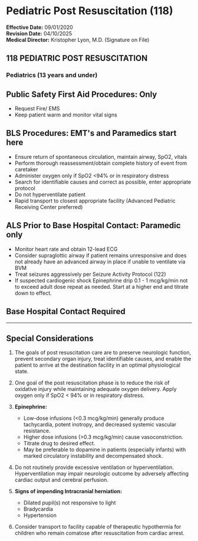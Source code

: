 # Pediatric Post Resuscitation (118)

**Effective Date:** 09/01/2020  
**Revision Date:** 04/10/2025  
**Medical Director:** Kristopher Lyon, M.D. (Signature on File)

## 118 PEDIATRIC POST RESUSCITATION

### Pediatrics (13 years and under)

## Public Safety First Aid Procedures: Only
- Request Fire/ EMS
- Keep patient warm and monitor vital signs

## BLS Procedures: EMT's and Paramedics start here
- Ensure return of spontaneous circulation, maintain airway, SpO2, vitals
- Perform thorough reassessment/obtain complete history of event from caretaker
- Administer oxygen only if SpO2 <94% or in respiratory distress
- Search for identifiable causes and correct as possible, enter appropriate protocol
- Do not hyperventilate patient
- Rapid transport to closest appropriate facility (Advanced Pediatric Receiving Center preferred)

## ALS Prior to Base Hospital Contact: Paramedic only
- Monitor heart rate and obtain 12-lead ECG
- Consider supraglottic airway if patient remains unresponsive and does not already have an advanced airway in place if unable to ventilate via BVM
- Treat seizures aggressively per Seizure Activity Protocol (122)
- If suspected cardiogenic shock Epinephrine drip 0.1 - 1 mcg/kg/min not to exceed adult dose repeat as needed. Start at a higher end and titrate down to effect.

## Base Hospital Contact Required

---

## Special Considerations

1. The goals of post resuscitation care are to preserve neurologic function, prevent secondary organ injury, treat identifiable causes, and enable the patient to arrive at the destination facility in an optimal physiological state.

2. One goal of the post resuscitation phase is to reduce the risk of oxidative injury while maintaining adequate oxygen delivery. Apply oxygen only if SpO2 < 94% or in respiratory distress.

3. **Epinephrine:**
   - Low-dose infusions (<0.3 mcg/kg/min) generally produce tachycardia, potent inotropy, and decreased systemic vascular resistance.
   - Higher dose infusions (>0.3 mcg/kg/min) cause vasoconstriction.
   - Titrate drug to desired effect.
   - May be preferable to dopamine in patients (especially infants) with marked circulatory instability and decompensated shock.

4. Do not routinely provide excessive ventilation or hyperventilation. Hyperventilation may impair neurologic outcome by adversely affecting cardiac output and cerebral perfusion.

5. **Signs of impending Intracranial herniation:**
   - Dilated pupil(s) not responsive to light
   - Bradycardia
   - Hypertension

6. Consider transport to facility capable of therapeutic hypothermia for children who remain comatose after resuscitation from cardiac arrest.

